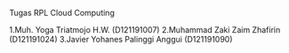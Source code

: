 Tugas RPL Cloud Computing

1.Muh. Yoga Triatmojo H.W. (D121191007)
2.Muhammad Zaki Zaim Zhafirin (D121191024)
3.Javier Yohanes Palinggi Anggui (D121191090)

